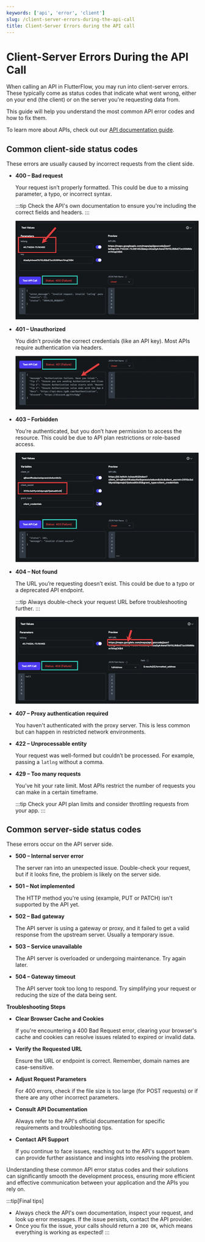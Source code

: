 ```yaml
---
keywords: ['api', 'error', 'client']
slug: /client-server-errors-during-the-api-call
title: Client-Server Errors during the API call
---
```

# Client-Server Errors During the API Call


When calling an API in FlutterFlow, you may run into client-server errors. These typically come as status codes that indicate what went wrong, either on your end (the client) or on the server you're requesting data from.

This guide will help you understand the most common API error codes and how to fix them.

To learn more about APIs, check out our [API documentation guide](/resources/backend-logic/rest-api/).

## Common client-side status codes

These errors are usually caused by incorrect requests from the client side.

- **400 – Bad request**

    Your request isn’t properly formatted. This could be due to a missing parameter, a typo, or incorrect syntax.

    :::tip
    Check the API's own documentation to ensure you're including the correct fields and headers.
    :::

    ![400 Example](../assets/20250430121351345482.png)

- **401 – Unauthorized**

    You didn’t provide the correct credentials (like an API key). Most APIs require authentication via headers.

    ![401 Example](../assets/20250430121350799148.png)

- **403 – Forbidden**

    You’re authenticated, but you don’t have permission to access the resource. This could be due to API plan restrictions or role-based access.

    ![403 Example](../assets/20250430121351077308.png)

- **404 – Not found**

    The URL you’re requesting doesn’t exist. This could be due to a typo or a deprecated API endpoint.

    :::tip
    Always double-check your request URL before troubleshooting further.
    :::

    ![404 Example](../assets/20250430121350517804.png)

- **407 – Proxy authentication required**

    You haven't authenticated with the proxy server. This is less common but can happen in restricted network environments.

- **422 – Unprocessable entity**

    Your request was well-formed but couldn’t be processed. For example, passing a `latlng` without a comma.

- **429 – Too many requests**

    You’ve hit your rate limit. Most APIs restrict the number of requests you can make in a certain timeframe.

    :::tip
    Check your API plan limits and consider throttling requests from your app.
    :::

## Common server-side status codes

These errors occur on the API server side.

- **500 – Internal server error**

    The server ran into an unexpected issue. Double-check your request, but if it looks fine, the problem is likely on the server side.

- **501 – Not implemented**

    The HTTP method you're using (example, PUT or PATCH) isn't supported by the API yet.

- **502 – Bad gateway**

    The API server is using a gateway or proxy, and it failed to get a valid response from the upstream server. Usually a temporary issue.

- **503 – Service unavailable**

    The API server is overloaded or undergoing maintenance. Try again later.

- **504 – Gateway timeout**

    The API server took too long to respond. Try simplifying your request or reducing the size of the data being sent.


**Troubleshooting Steps**

- **Clear Browser Cache and Cookies**

    If you're encountering a 400 Bad Request error, clearing your browser's cache and cookies can resolve issues related to expired or invalid data.

- **Verify the Requested URL** 

    Ensure the URL or endpoint is correct. Remember, domain names are case-sensitive.

- **Adjust Request Parameters**

    For 400 errors, check if the file size is too large (for POST requests) or if there are any other incorrect parameters.

- **Consult API Documentation**

    Always refer to the API's official documentation for specific requirements and troubleshooting tips.

- **Contact API Support**

    If you continue to face issues, reaching out to the API's support team can provide further assistance and insights into resolving the problem.

Understanding these common API error status codes and their solutions can significantly smooth the development process, ensuring more efficient and effective communication between your application and the APIs you rely on.

:::tip[Final tips]
- Always check the API's own documentation, inspect your request, and look up error messages. If the issue persists, contact the API provider.
- Once you fix the issue, your calls should return a `200 OK`, which means everything is working as expected!
:::